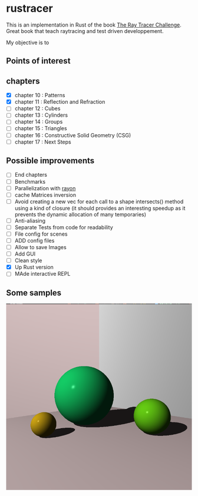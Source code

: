# rustracer

 This is an implementation in Rust of the book [The Ray Tracer Challenge](http://www.raytracerchallenge.com). Great book that teach raytracing and test driven developpement.

 My objective is to 

## Points of interest

## chapters
- [X] chapter 10 : Patterns
- [X] chapter 11 : Reflection and Refraction
- [ ] chapter 12 : Cubes
- [ ] chapter 13 : Cylinders
- [ ] chapter 14 : Groups
- [ ] chapter 15 : Triangles
- [ ] chapter 16 : Constructive Solid Geometry (CSG)
- [ ] chapter 17 : Next Steps

## Possible improvements
- [ ] End chapters
- [ ] Benchmarks
- [ ] Parallelization with [rayon](https://github.com/rayon-rs/rayon)
- [ ] cache Matrices inversion
- [ ] Avoid creating a new vec for each call to a shape intersects() method using a kind of closure (it should provides an interesting speedup as it prevents the dynamic allocation of many temporaries)
- [ ] Anti-aliasing
- [ ] Separate Tests from code for readability
- [ ] File config for scenes
- [ ] ADD config files
- [ ] Allow to save Images
- [ ] Add GUI
- [ ] Clean style
- [X] Up Rust version
- [ ] MAde interactive REPL

## Some samples

![Exemple 1](images/exemple1.png "Exemple 1")
